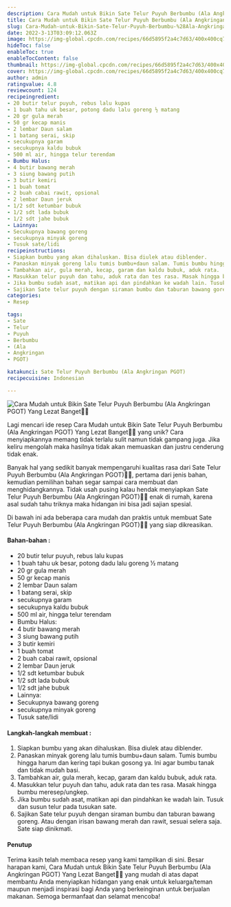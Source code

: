 ```yaml
---
description: Cara Mudah untuk Bikin Sate Telur Puyuh Berbumbu (Ala Angkringan PGOT) Yang Lezat Banget"
title: Cara Mudah untuk Bikin Sate Telur Puyuh Berbumbu (Ala Angkringan PGOT) Yang Lezat Banget
slug: Cara-Mudah-untuk-Bikin-Sate-Telur-Puyuh-Berbumbu-%28Ala-Angkringan-PGOT%29-Yang-Lezat-Banget
date: 2022-3-13T03:09:12.063Z
image: https://img-global.cpcdn.com/recipes/66d5895f2a4c7d63/400x400cq70/photo.jpg
hideToc: false
enableToc: true
enableTocContent: false
thumbnail: https://img-global.cpcdn.com/recipes/66d5895f2a4c7d63/400x400cq70/photo.jpg
cover: https://img-global.cpcdn.com/recipes/66d5895f2a4c7d63/400x400cq70/photo.jpg
author: admin
ratingvalue: 4.8
reviewcount: 124
recipeingredient:
- 20 butir telur puyuh, rebus lalu kupas
- 1 buah tahu uk besar, potong dadu lalu goreng ½ matang
- 20 gr gula merah
- 50 gr kecap manis
- 2 lembar Daun salam
- 1 batang serai, skip
- secukupnya garam
- secukupnya kaldu bubuk
- 500 ml air, hingga telur terendam
- Bumbu Halus:
- 4 butir bawang merah
- 3 siung bawang putih
- 3 butir kemiri
- 1 buah tomat
- 2 buah cabai rawit, opsional
- 2 lembar Daun jeruk
- 1/2 sdt ketumbar bubuk
- 1/2 sdt lada bubuk
- 1/2 sdt jahe bubuk
- Lainnya:
- Secukupnya bawang goreng
- secukupnya minyak goreng
- Tusuk sate/lidi
recipeinstructions:
- Siapkan bumbu yang akan dihaluskan. Bisa diulek atau diblender.
- Panaskan minyak goreng lalu tumis bumbu+daun salam. Tumis bumbu hingga harum dan kering tapi bukan gosong ya. Ini agar bumbu tanak dan tidak mudah basi.
- Tambahkan air, gula merah, kecap, garam dan kaldu bubuk, aduk rata.
- Masukkan telur puyuh dan tahu, aduk rata dan tes rasa. Masak hingga bumbu meresep/ungkep.
- Jika bumbu sudah asat, matikan api dan pindahkan ke wadah lain. Tusuk dan susun telur pada tusukan sate.
- Sajikan Sate telur puyuh dengan siraman bumbu dan taburan bawang goreng. Atau dengan irisan bawang merah dan rawit, sesuai selera saja. Sate siap dinikmati.
categories:
- Resep

tags:
- Sate
- Telur
- Puyuh
- Berbumbu
- (Ala
- Angkringan
- PGOT)

katakunci: Sate Telur Puyuh Berbumbu (Ala Angkringan PGOT)
recipecuisine: Indonesian

---
```


![Cara Mudah untuk Bikin Sate Telur Puyuh Berbumbu (Ala Angkringan PGOT) Yang Lezat Banget👩‍🍳](https://img-global.cpcdn.com/recipes/66d5895f2a4c7d63/400x400cq70/photo.jpg)

Lagi mencari ide resep Cara Mudah untuk Bikin Sate Telur Puyuh Berbumbu (Ala Angkringan PGOT) Yang Lezat Banget👩‍🍳 yang unik? Cara menyiapkannya memang tidak terlalu sulit namun tidak gampang juga. Jika keliru mengolah maka hasilnya tidak akan memuaskan dan justru cenderung tidak enak.

Banyak hal yang sedikit banyak mempengaruhi kualitas rasa dari Sate Telur Puyuh Berbumbu (Ala Angkringan PGOT)👩‍🍳, pertama dari jenis bahan, kemudian pemilihan bahan segar sampai cara membuat dan menghidangkannya. Tidak usah pusing kalau hendak menyiapkan Sate Telur Puyuh Berbumbu (Ala Angkringan PGOT)👩‍🍳 enak di rumah, karena asal sudah tahu triknya maka hidangan ini bisa jadi sajian spesial.

Di bawah ini ada beberapa cara mudah dan praktis untuk membuat Sate Telur Puyuh Berbumbu (Ala Angkringan PGOT)👩‍🍳 yang siap dikreasikan.

<!--inarticleads1-->

#### Bahan-bahan :

- 20 butir telur puyuh, rebus lalu kupas
- 1 buah tahu uk besar, potong dadu lalu goreng ½ matang
- 20 gr gula merah
- 50 gr kecap manis
- 2 lembar Daun salam
- 1 batang serai, skip
- secukupnya garam
- secukupnya kaldu bubuk
- 500 ml air, hingga telur terendam
- Bumbu Halus:
- 4 butir bawang merah
- 3 siung bawang putih
- 3 butir kemiri
- 1 buah tomat
- 2 buah cabai rawit, opsional
- 2 lembar Daun jeruk
- 1/2 sdt ketumbar bubuk
- 1/2 sdt lada bubuk
- 1/2 sdt jahe bubuk
- Lainnya:
- Secukupnya bawang goreng
- secukupnya minyak goreng
- Tusuk sate/lidi

<!--inarticleads2-->

#### Langkah-langkah membuat :

1. Siapkan bumbu yang akan dihaluskan. Bisa diulek atau diblender.
1. Panaskan minyak goreng lalu tumis bumbu+daun salam. Tumis bumbu hingga harum dan kering tapi bukan gosong ya. Ini agar bumbu tanak dan tidak mudah basi.
1. Tambahkan air, gula merah, kecap, garam dan kaldu bubuk, aduk rata.
1. Masukkan telur puyuh dan tahu, aduk rata dan tes rasa. Masak hingga bumbu meresep/ungkep.
1. Jika bumbu sudah asat, matikan api dan pindahkan ke wadah lain. Tusuk dan susun telur pada tusukan sate.
1. Sajikan Sate telur puyuh dengan siraman bumbu dan taburan bawang goreng. Atau dengan irisan bawang merah dan rawit, sesuai selera saja. Sate siap dinikmati.

#### Penutup

Terima kasih telah membaca resep yang kami tampilkan di sini. Besar harapan kami, Cara Mudah untuk Bikin Sate Telur Puyuh Berbumbu (Ala Angkringan PGOT) Yang Lezat Banget👩‍🍳 yang mudah di atas dapat membantu Anda menyiapkan hidangan yang enak untuk keluarga/teman maupun menjadi inspirasi bagi Anda yang berkeinginan untuk berjualan makanan. Semoga bermanfaat dan selamat mencoba!
